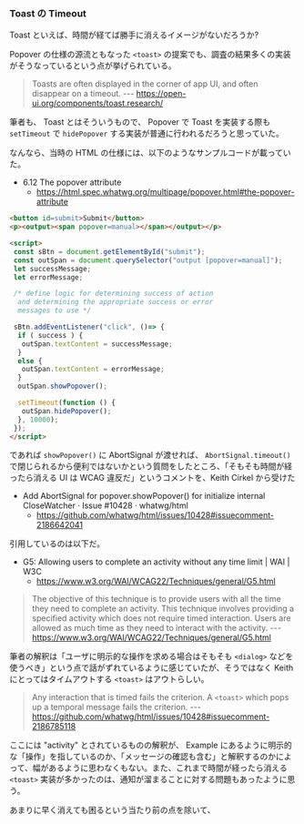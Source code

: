 
### Toast の Timeout

Toast といえば、時間が経てば勝手に消えるイメージがないだろうか?

Popover の仕様の源流ともなった `<toast>` の提案でも、調査の結果多くの実装がそうなっているという点が挙げられている。

>  Toasts are often displayed in the corner of app UI, and often disappear on a timeout.
> --- https://open-ui.org/components/toast.research/

筆者も、 Toast とはそういうもので、 Popover で Toast を実装する際も `setTimeout` で `hidePopover` する実装が普通に行われるだろうと思っていた。

なんなら、当時の HTML の仕様には、以下のようなサンプルコードが載っていた。

- 6.12 The popover attribute
  - https://html.spec.whatwg.org/multipage/popover.html#the-popover-attribute

```html
<button id=submit>Submit</button>
<p><output><span popover=manual></span></output></p>

<script>
 const sBtn = document.getElementById("submit");
 const outSpan = document.querySelector("output [popover=manual]");
 let successMessage;
 let errorMessage;

 /* define logic for determining success of action
  and determining the appropriate success or error
  messages to use */

 sBtn.addEventListener("click", ()=> {
  if ( success ) {
   outSpan.textContent = successMessage;
  }
  else {
   outSpan.textContent = errorMessage;
  }
  outSpan.showPopover();

  setTimeout(function () {
   outSpan.hidePopover();
  }, 10000);
 });
</script>
```

であれば `showPopover()` に AbortSignal が渡せれば、 `AbortSignal.timeout()` で閉じられるから便利ではないかという質問をしたところ、「そもそも時間が経ったら消える UI は WCAG 違反だ」というコメントを、Keith Cirkel から受けた

- Add AbortSignal for popover.showPopover() for initialize internal CloseWatcher · Issue #10428 · whatwg/html
  - https://github.com/whatwg/html/issues/10428#issuecomment-2186642041

引用しているのは以下だ。

- G5: Allowing users to complete an activity without any time limit | WAI | W3C
  - https://www.w3.org/WAI/WCAG22/Techniques/general/G5.html

> The objective of this technique is to provide users with all the time they need to complete an activity.
> This technique involves providing a specified activity which does not require timed interaction. 
> Users are allowed as much time as they need to interact with the activity.
> --- https://www.w3.org/WAI/WCAG22/Techniques/general/G5.html

筆者の解釈は「ユーザに明示的な操作を求める場合はそもそも `<dialog>` などを使うべき」という点で話がずれているように感じていたが、そうではなく Keith にとってはタイムアウトする `<toast>` はアウトらしい。

> Any interaction that is timed fails the criterion. A `<toast>` which pops up a temporal message fails the criterion.
> --- https://github.com/whatwg/html/issues/10428#issuecomment-2186785118

ここには "activity" とされているものの解釈が、 Example にあるように明示的な「操作」を指しているのか、「メッセージの確認も含む」と解釈するのかによって、幅があるように思わなくもない。また、これまで時間が経ったら消える `<toast>` 実装が多かったのは、通知が溜まることに対する問題もあったように思う。

あまりに早く消えても困るという当たり前の点を除いて、
